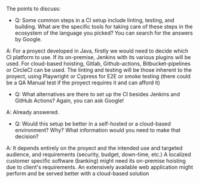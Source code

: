 The points to discuss:

- Q: Some common steps in a CI setup include linting, testing, and building. What are the specific tools for taking care of these steps in the ecosystem of the language you picked? You can search for the answers by Google.

A: For a proyect developed in Java, firstly we would need to decide which CI platform to use. If its on-premise, Jenkins with its various plugins will be used. For cloud-based hoisting, Gitlab, Github-actions, Bitbucket-pipelines or CircleCI can be used. The linting and testing will be those inherent to the proyect, using Playwright or Cypress for E2E or smoke testing (there could be a QA Manual test if the proyect requires it and can afford it)

- Q: What alternatives are there to set up the CI besides Jenkins and GitHub Actions? Again, you can ask Google!

A: Already answered.

- Q: Would this setup be better in a self-hosted or a cloud-based environment? Why? What information would you need to make that decision?

A: It depends entirely on the proyect and the intended use and targeted audience, and requirements (security, budget, down-time, etc.)
A localized customer specific software (banking) might need its on-premise hoisting due to client's requirements. An extensively available web application might perform and be served better with a cloud-based solution
